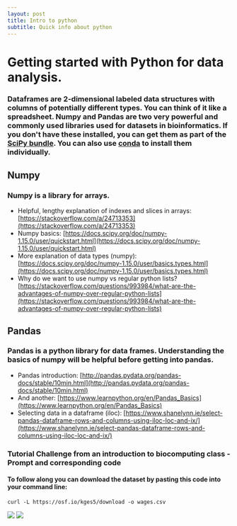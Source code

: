 ```yaml
---
layout: post
title: Intro to python
subtitle: Quick info about python
---
```


# Getting started with Python for data analysis. 
### Dataframes are 2-dimensional labeled data structures with columns of potentially different types. You can think of it like a spreadsheet. Numpy and Pandas are two very powerful and commonly used libraries used for datasets in bioinformatics. If you don't have these installed, you can get them as part of the [SciPy bundle](https://www.scipy.org/). You can also use [conda](/2019-08-06-conda) to install them individually. 

## Numpy

### Numpy is a library for arrays.
 * Helpful, lengthy explanation of indexes and slices in arrays: [https://stackoverflow.com/a/24713353](https://stackoverflow.com/a/24713353)
 * Numpy basics: [https://docs.scipy.org/doc/numpy-1.15.0/user/quickstart.html](https://docs.scipy.org/doc/numpy-1.15.0/user/quickstart.html) 
 * More explanation of data types (numpy): [https://docs.scipy.org/doc/numpy-1.15.0/user/basics.types.html](https://docs.scipy.org/doc/numpy-1.15.0/user/basics.types.html) 
 * Why do we want to use numpy vs regular python lists? [https://stackoverflow.com/questions/993984/what-are-the-advantages-of-numpy-over-regular-python-lists](https://stackoverflow.com/questions/993984/what-are-the-advantages-of-numpy-over-regular-python-lists)

## Pandas

### Pandas is a python library for data frames. Understanding the basics of numpy will be helpful before getting into pandas.  
 * Pandas introduction: [http://pandas.pydata.org/pandas-docs/stable/10min.html](http://pandas.pydata.org/pandas-docs/stable/10min.html) 
 * And another: [https://www.learnpython.org/en/Pandas_Basics](https://www.learnpython.org/en/Pandas_Basics) 
 * Selecting data in a dataframe (iloc): [https://www.shanelynn.ie/select-pandas-dataframe-rows-and-columns-using-iloc-loc-and-ix/](https://www.shanelynn.ie/select-pandas-dataframe-rows-and-columns-using-iloc-loc-and-ix/)

### Tutorial Challenge from an introduction to biocomputing class - Prompt and corresponding code
#### To follow along you can download the dataset by pasting this code into your command line:
`curl -L https://osf.io/kges5/download -o wages.csv`

![](http://sites.nd.edu/crivaldi/files/2018/10/Python-Challenge.jpg) ![](http://sites.nd.edu/crivaldi/files/2018/10/Python_challenge.jpg)
